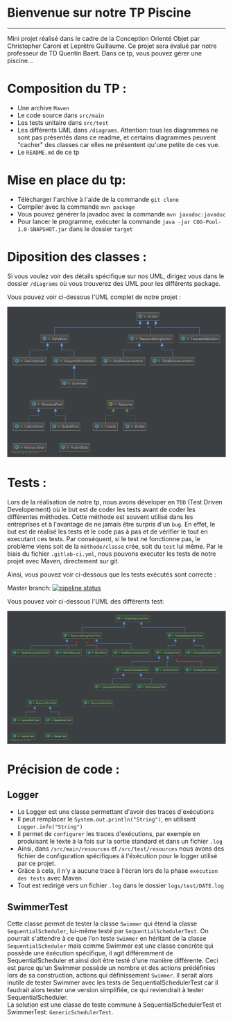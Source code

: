 Bienvenue sur notre TP Piscine
===================



----------
<p>Mini projet réalisé dans le cadre de la Conception Orienté Objet par Christopher Caroni et Leprêtre Guillaume. Ce projet sera évalué par notre professeur de TD Quentin Baert. Dans ce tp, vous pouvez gérer une piscine...</p>

# Composition du TP :

- Une archive `Maven`
- Le code source dans `src/main`
- Les tests unitaire dans `src/test`
- Les différents UML dans `/diagrams`. Attention: tous les diagrammes ne sont pas présentés dans ce readme,
  et certains diagrammes peuvent "cacher" des classes car elles ne présentent qu'une petite de ces vue.
- Le `README.md` de ce tp


# Mise en place du tp:

- Télécharger l'archive à l'aide de la commande `git clone`
-  Compiler avec la commande `mvn package`
- Vous pouvez générer la javadoc avec la commande `mvn javadoc:javadoc`
- Pour lancer le programme, exécuter la commande  `java -jar COO-Pool-1.0-SNAPSHOT.jar` dans le dossier `target`


# Diposition des classes :

Si vous voulez voir des détails spécifique sur nos UML, dirigez vous dans le dossier `/diagrams` où vous trouverez des UML pour les différents package.
<p>Vous pouvez voir ci-dessous l'UML complet de notre projet :</p>

![image](diagrams/coo.png)



# Tests :

Lors de la réalisation de notre tp, nous avons déveloper en `TDD` (Test Driven Developement) où le but est de coder les tests avant de coder les différentes méthodes.
Cette méthode est souvent utilisé dans les entreprises et à l'avantage de ne jamais être surpris d'un `bug`. En effet, le but est de réalisé les tests et le code pas à pas
et de vérifier le tout en executant ces tests. Par conséquent, si le test ne fonctionne pas, le problème viens soit de la `méthode/classe` crée, soit du `test` lui même.
Par le biais du fichier `.gitlab-ci.yml`, nous pouvons executer les tests de notre projet avec Maven, directement sur git.
<p>Ainsi, vous pouvez voir ci-dessous que les tests exécutés sont correcte :</p>

Master branch:
[![pipeline status](https://gitlab-etu.fil.univ-lille1.fr/caroni/COO-Pool/badges/master/pipeline.svg)](https://gitlab-etu.fil.univ-lille1.fr/caroni/COO-Pool/commits/master)

Vous pouvez voir ci-dessous l'UML des différents test: 


![image](diagrams/tests.png)

# Précision de code :

## Logger

- Le Logger est une classe permettant d'avoir des traces d'exécutions
- Il peut remplacer le `System.out.println("String")`, en utilisant `Logger.info("String")`
- Il permet de  `configurer` les traces d'exécutions, par exemple en produisant le texte à la fois sur la sortie standard et dans un fichier `.log`
- Ainsi, dans `/src/main/resources` et `/src/test/resources` nous avons des fichier de configuration spécifiques à l'éxécution pour le logger utilisé par ce projet.
- Grâce à cela, il n'y a aucune trace à l'écran lors de la phase `exécution des tests` avec Maven
- Tout est redirigé vers un fichier `.log` dans le dossier `logs/test/DATE.log`

## SwimmerTest

Cette classe permet de tester la classe `Swimmer` qui étend la classe `SequentialScheduler`, lui-même testé par `SequentialSchedulerTest`.
On pourrait s'attendre à ce que l'on teste `Swimmer` en héritant de la classe `SequentialScheduler` mais comme Swimmer est une classe concrète qui possède une éxécution
spécifique, il agit différemment de SequentialScheduler et ainsi doit être testé d'une manière différente. Ceci est parce qu'un Swimmer possède un nombre et des actions
prédéfinies lors de sa construction, actions qui définissement `Swimmer`. Il serait alors inutile de tester Swimmer avec les tests de SequentialSchedulerTest car il faudrait alors
tester une version simplifiée, ce qui reviendrait à tester SequentialScheduler.  
La solution est une classe de teste commune à SequentialSchedulerTest et SwimmerTest: `GenericSchedulerTest`.

